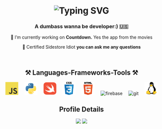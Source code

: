 <h1 align="center">
  <img src="https://readme-typing-svg.demolab.com?font=Fira+Code&weight=500&size=30&duration=3000&pause=200&color=3968F7&center=true&width=435&lines=Hey%2C+I'm+Neo" alt="Typing SVG" />
</h1>
<h3 align="center">A dumbass wanna be developer:) 🇺🇸</h3>

<div align="center">
 
 🔭 I’m currently working on **Countdown.** Yes the app from the movies
 
 🌱 Certified Sidestore Idiot **you can ask me any questions**

 </div>
 
</br>

<h2 align="center">⚒️ Languages-Frameworks-Tools ⚒️</h2>

<p align="center">
  <span style="display: inline-block; padding-right: 15px;">
    <img src="https://raw.githubusercontent.com/devicons/devicon/master/icons/javascript/javascript-original.svg" alt="javascript" width="42" height="42" />
  </span>
  <span style="display: inline-block; padding-right: 15px;">
    <img src="https://raw.githubusercontent.com/devicons/devicon/master/icons/python/python-original.svg" alt="python" width="42" height="42" />
  </span>
  <span style="display: inline-block; padding-right: 15px;">
    <img src="https://raw.githubusercontent.com/devicons/devicon/master/icons/swift/swift-original.svg" alt="swift" width="42" height="42" />
  </span>
  <span style="display: inline-block; padding-right: 15px;">
    <img src="https://raw.githubusercontent.com/devicons/devicon/master/icons/css3/css3-original-wordmark.svg" alt="css3" width="42" height="42" />
  </span>
  <span style="display: inline-block; padding-right: 15px;">
    <img src="https://raw.githubusercontent.com/devicons/devicon/master/icons/html5/html5-original-wordmark.svg" alt="html5" width="42" height="42" />
  </span>
  <span style="display: inline-block; padding-right: 15px;">
    <img src="https://www.vectorlogo.zone/logos/firebase/firebase-icon.svg" alt="firebase" width="42" height="42" />
  </span>
  <span style="display: inline-block; padding-right: 15px;">
    <img src="https://www.vectorlogo.zone/logos/git-scm/git-scm-icon.svg" alt="git" width="42" height="42" />
  </span>
  <span style="display: inline-block;">
    <img src="https://raw.githubusercontent.com/devicons/devicon/master/icons/linux/linux-original.svg" alt="linux" width="42" height="42" />
  </span>
</p>

<h2 align="center">Profile Details</h2>

<p align="center">
  <img src="http://github-profile-summary-cards.vercel.app/api/cards/repos-per-language?username=neoarz&theme=github_dark&cache=reset" />
  <img src="http://github-profile-summary-cards.vercel.app/api/cards/stats?username=neoarz&theme=github_dark&cache=reset" />
</p>

